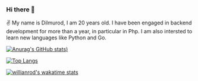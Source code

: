 ### Hi there 👋

<!--
**Dilmurod-Ruziev/Dilmurod-Ruziev** is a ✨ _special_ ✨ repository because its `README.md` (this file) appears on your GitHub profile.

Here are some ideas to get you started:

- 🔭 I’m currently working on ...
- 🌱 I’m currently learning ...
- 👯 I’m looking to collaborate on ...
- 🤔 I’m looking for help with ...
- 💬 Ask me about ...
- 📫 How to reach me: ...
- 😄 Pronouns: ...
- ⚡ Fun fact: ...
-->

✌️ My name is Dilmurod, I am 20 years old. I have been engaged in backend development for more than a year, in particular in Php. I am also intersted to learn new languages like Python and Go. 

[![Anurag's GitHub stats](https://github-readme-stats.vercel.app/api?username=Dilmurod-Ruziev&show_icons=true&theme=tokyonight))](https://github.com/anuraghazra/github-readme-stats)

[![Top Langs](https://github-readme-stats.vercel.app/api/top-langs/?username=Dilmurod-Ruziev&show_icons=true&theme=tokyonight)](https://github.com/anuraghazra/github-readme-stats)

[![willianrod's wakatime stats](https://github-readme-stats.vercel.app/api/wakatime?username=Dilmurod-Ruziev)](https://github.com/anuraghazra/github-readme-stats)
